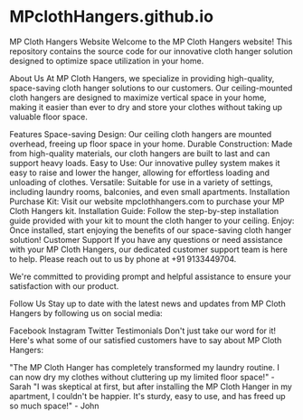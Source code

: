 # MPclothHangers.github.io
MP Cloth Hangers Website
Welcome to the MP Cloth Hangers website! This repository contains the source code for our innovative cloth hanger solution designed to optimize space utilization in your home.

About Us
At MP Cloth Hangers, we specialize in providing high-quality, space-saving cloth hanger solutions to our customers. Our ceiling-mounted cloth hangers are designed to maximize vertical space in your home, making it easier than ever to dry and store your clothes without taking up valuable floor space.

Features
Space-saving Design: Our ceiling cloth hangers are mounted overhead, freeing up floor space in your home.
Durable Construction: Made from high-quality materials, our cloth hangers are built to last and can support heavy loads.
Easy to Use: Our innovative pulley system makes it easy to raise and lower the hanger, allowing for effortless loading and unloading of clothes.
Versatile: Suitable for use in a variety of settings, including laundry rooms, balconies, and even small apartments.
Installation
Purchase Kit: Visit our website mpclothhangers.com to purchase your MP Cloth Hangers kit.
Installation Guide: Follow the step-by-step installation guide provided with your kit to mount the cloth hanger to your ceiling.
Enjoy: Once installed, start enjoying the benefits of our space-saving cloth hanger solution!
Customer Support
If you have any questions or need assistance with your MP Cloth Hangers, our dedicated customer support team is here to help. Please reach out to us by phone at +91 9133449704.

We're committed to providing prompt and helpful assistance to ensure your satisfaction with our product.

Follow Us
Stay up to date with the latest news and updates from MP Cloth Hangers by following us on social media:

Facebook
Instagram
Twitter
Testimonials
Don't just take our word for it! Here's what some of our satisfied customers have to say about MP Cloth Hangers:

"The MP Cloth Hanger has completely transformed my laundry routine. I can now dry my clothes without cluttering up my limited floor space!" - Sarah
"I was skeptical at first, but after installing the MP Cloth Hanger in my apartment, I couldn't be happier. It's sturdy, easy to use, and has freed up so much space!" - John
